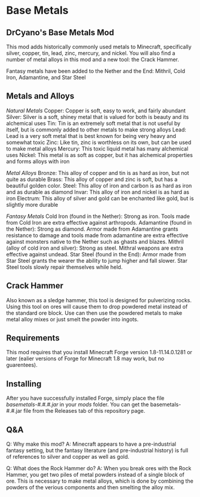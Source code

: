 # Base Metals
## DrCyano's Base Metals Mod
This mod adds historically commonly used metals to Minecraft, specifically silver, copper, tin, lead, zinc, mercury, and nickel. You will also find a number of metal alloys in this mod and a new tool: the Crack Hammer.

Fantasy metals have been added to the Nether and the End: Mithril, Cold Iron, Adamantine, and Star Steel

## Metals and Alloys
*Natural Metals*
Copper: Copper is soft, easy to work, and fairly abundant
Silver: Silver is a soft, shiney metal that is valued for both is beauty and its alchemical uses
Tin: Tin is an extremely soft metal that is not useful by itself, but is commonly added to other metals to make strong alloys
Lead: Lead is a very soft metal that is best known for being very heavy and somewhat toxic
Zinc: Like tin, zinc is worthless on its own, but can be used to make metal alloys
Mercury: This toxic liquid metal has many alchemical uses
Nickel: This metal is as soft as copper, but it has alchemical properties and forms alloys with iron

*Metal Alloys*
Bronze: This alloy of copper and tin is as hard as iron, but not quite as durable
Brass: This alloy of copper and zinc is soft, but has a beautiful golden color.
Steel: This alloy of iron and carbon is as hard as iron and as durable as diamond
Invar: This alloy of iron and nickel is as hard as iron
Electrum: This alloy of silver and gold can be enchanted like gold, but is slightly more durable

*Fantasy Metals*
Cold Iron (found in the Nether): Strong as iron. Tools made from Cold Iron are extra effective against arthropods.
Adamantine (found in the Nether): Strong as diamond. Armor made from Adamantine grants resistance to damage and tools made from adamantine are extra effective against monsters native to the Nether such as ghasts and blazes.
Mithril (alloy of cold iron and silver): Strong as steel. Mithral weapons are extra effective against undead.
Star Steel (found in the End): Armor made from Star Steel grants the wearer the ability to jump higher and fall slower. Star Steel tools slowly repair themselves while held.

## Crack Hammer
Also known as a sledge hammer, this tool is designed for pulverizing rocks. Using this tool on ores will cause them to drop powdered metal instead of the standard ore block. Use can then use the powdered metals to make metal alloy mixes or just smelt the powder into ingots.

## Requirements
This mod requires that you install Minecraft Forge version 1.8-11.14.0.1281 or later (ealier versions of Forge for Minecraft 1.8 may work, but no guarentees).

## Installing
After you have successfully installed Forge, simply place the file *basemetals-#.#.#.jar* in your *mods* folder. You can get the basemetals-#.#.jar file from the Releases tab of this repository page.

## Q&A
Q: Why make this mod?
A: Minecraft appears to have a pre-industrial fantasy setting, but the fantasy literature (and pre-industrial history) is full of references to silver and copper as well as gold.

Q: What does the Rock Hammer do?
A: When you break ores with the Rock Hammer, you get two piles of metal powders instead of a single block of ore. This is necessary to make metal alloys, which is done by combining the powders of the verious components and then smelting the alloy mix.

